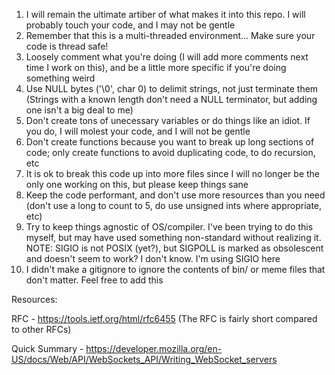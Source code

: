 1) I will remain the ultimate artiber of what makes it into this repo. I will probably touch your code, and I may not be gentle
2) Remember that this is a multi-threaded environment... Make sure your code is thread safe!
3) Loosely comment what you're doing (I will add more comments next time I work on this), and be a little more specific if you're doing something weird
4) Use NULL bytes ('\0', char 0) to delimit strings, not just terminate them (Strings with a known length don't need a NULL terminator, but adding one isn't a big deal to me)
5) Don't create tons of unecessary variables or do things like an idiot. If you do, I will molest your code, and I will not be gentle
6) Don't create functions because you want to break up long sections of code; only create functions to avoid duplicating code, to do recursion, etc
7) It is ok to break this code up into more files since I will no longer be the only one working on this, but please keep things sane
8) Keep the code performant, and don't use more resources than you need (don't use a long to count to 5, do use unsigned ints where appropriate, etc)
9) Try to keep things agnostic of OS/compiler. I've been trying to do this myself, but may have used something non-standard without realizing it. NOTE: SIGIO is not POSIX (yet?), but SIGPOLL is marked as obsolescent and doesn't seem to work? I don't know. I'm using SIGIO here
10) I didn't make a gitignore to ignore the contents of bin/ or meme files that don't matter. Feel free to add this

Resources:

RFC - https://tools.ietf.org/html/rfc6455 (The RFC is fairly short compared to other RFCs)

Quick Summary - https://developer.mozilla.org/en-US/docs/Web/API/WebSockets_API/Writing_WebSocket_servers
